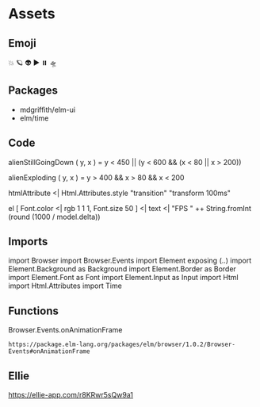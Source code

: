 # Assets

## Emoji

 💥 🪐 👽 ▶️ ⏸️ 🛸

## Packages

* mdgriffith/elm-ui
* elm/time

## Code

alienStillGoingDown ( y, x ) =
    y < 450 || (y < 600 && (x < 80 || x > 200))

alienExploding ( y, x ) =
    y > 400 && x > 80 && x < 200
    
htmlAttribute <| Html.Attributes.style "transition" "transform 100ms"
    
el [ Font.color <| rgb 1 1 1, Font.size 50 ] <| text <| "FPS " ++ String.fromInt (round (1000 / model.delta))
    
## Imports

import Browser
import Browser.Events
import Element exposing (..)
import Element.Background as Background
import Element.Border as Border
import Element.Font as Font
import Element.Input as Input
import Html
import Html.Attributes
import Time

## Functions

Browser.Events.onAnimationFrame

    https://package.elm-lang.org/packages/elm/browser/1.0.2/Browser-Events#onAnimationFrame

## Ellie

https://ellie-app.com/r8KRwr5sQw9a1